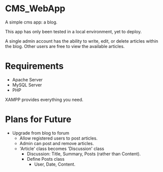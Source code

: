 # CMS_WebApp
A simple cms app: a blog.

This app has only been tested in a local environment, yet to deploy.

A single admin account has the ability to write, edit, or delete articles within the blog. Other users are free to view the available articles. 

# Requirements
- Apache Server
- MySQL Server
- PHP

XAMPP provides everything you need.

# Plans for Future
- Upgrade from blog to forum
    - Allow registered users to post articles.
    - Admin can post and remove articles.
    - 'Article' class becomes 'Discussion' class
        - Discussion: Title, Summary, Posts (rather than Content).
        - Define Posts class
            - User, Date, Content.

